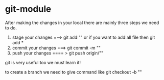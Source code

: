 # git-module

After making the changes in your local there are mainly three steps we need to do. 

1. stage your changes ===> git add "<file name>" or if you want to add all file then git add * 
2. commit your changes ===> git commit -m "<your message>"
3. push your changes ==== > git push origin/"<your branch name>"

git is very useful too we must learn it!


to create a branch we need to give command like
git checkout -b "<branch name>"